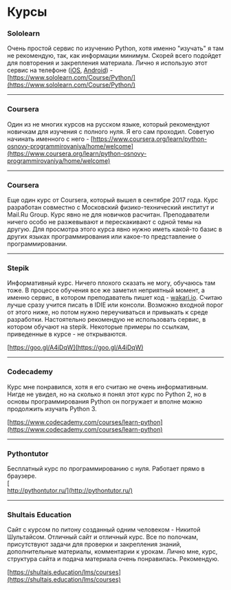 # Курсы

### **Sololearn**

Очень простой сервис по изучению Python, хотя именно "изучать" я там не рекомендую, так, как информации минимум. Скорей всего подойдет для повторения и закрепления материала. Лично я использую этот сервис на телефоне \([iOS](https://itunes.apple.com/us/app/id953972812), [Android](https://play.google.com/store/apps/details?id=com.sololearn)\) - [https://www.sololearn.com/Course/Python/](https://www.sololearn.com/Course/Python/)

---

### **Coursera**

Один из не многих курсов на русском языке, который рекомендуют новичкам для изучения с полного нуля. Я его сам проходил. Советую начинать именного с него - [https://www.coursera.org/learn/python-osnovy-programmirovaniya/home/welcome](https://www.coursera.org/learn/python-osnovy-programmirovaniya/home/welcome)

---

### **Coursera**

Еще один курс от Coursera, который вышел в сентябре 2017 года. Курс разработан совместно с Московский физико-технический институт и  Mail.Ru Group. Курс явно не для новичков расчитан. Преподаватели ничего особо не разжевывают и перескакивают с одной темы на другую. Для просмотра этого курса явно нужно иметь какой-то базис в других языках программирования или какое-то представление о программировании.

---

### **Stepik**

Информативный курс. Ничего плохого сказать не могу, обучаюсь там тоже. В процессе обучения все же заметил неприятный момент, а именно сервис, в котором преподаватель пишет код - [wakari.io](/wakari.io). Считаю лучше сразу учится писать в IDIE или конcоли. Возможно входной порог от этого ниже, но потом нужно переучиваться и привыкать к среде разработки. Настоятельно рекомендую не использовать сервис, в котором обучают на stepik. Некоторые примеры по ссылкам, приведенные в курсе - не открываются.

[https://goo.gl/A4iDqW](https://goo.gl/A4iDqW)

---

### **Сodecademy**

Курс мне понравился, хотя я его считаю не очень информативным. Нигде не увидел, но на сколько я понял этот курс по Python 2, но в основы программирования Python он погружает и вполне можно продолжить изучать Python 3.

[https://www.codecademy.com/courses/learn-python](https://www.codecademy.com/courses/learn-python)

---

### Pythontutor

Бесплатный курс по программированию с нуля. Работает прямо в браузере.  
[  
http://pythontutor.ru/](http://pythontutor.ru/)

---

### Shultais Education

Сайт с курсом по питону созданный одним человеком - Никитой Шультайсом. Отличный сайт и отличный курс. Все по полочкам, присутствуют задачи для проверки и закрепления знаний, дополнительные материалы, комментарии к урокам. Лично мне, курс, структура сайта и подача материала очень понравилась. Рекомендую. 

[https://shultais.education/lms/courses](https://shultais.education/lms/courses)

